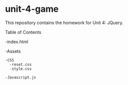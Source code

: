 # unit-4-game
This repository contains the homework for Unit 4: JQuery. 

Table of Contents 
 
 -index.html
  
  -Assets 
  
    -CSS
      -reset.css
      -style.css
      
    -Javascript.js
    
    
